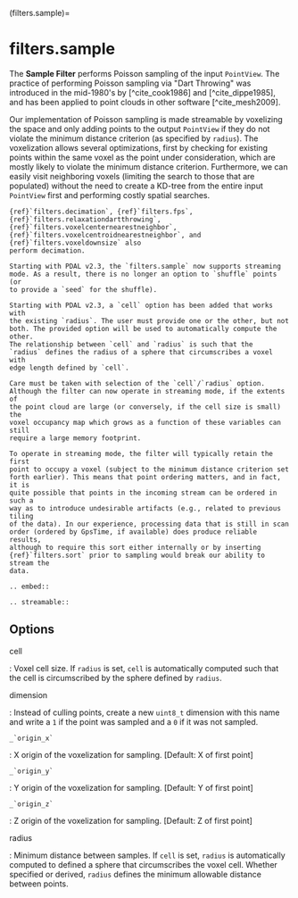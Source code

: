 (filters.sample)=

# filters.sample

The **Sample Filter** performs Poisson sampling of the input `PointView`. The
practice of performing Poisson sampling via "Dart Throwing" was introduced
in the mid-1980's by [^cite_cook1986] and [^cite_dippe1985], and has been applied to
point clouds in other software [^cite_mesh2009].

Our implementation of Poisson sampling is made streamable by voxelizing the
space and only adding points to the output `PointView` if they do not violate
the minimum distance criterion (as specified by `radius`). The voxelization
allows several optimizations, first by checking for existing points within the
same voxel as the point under consideration, which are mostly likely to
violate the minimum distance criterion. Furthermore, we can easily visit
neighboring voxels (limiting the search to those that are populated) without
the need to create a KD-tree from the entire input `PointView` first and
performing costly spatial searches.

```{seealso}
{ref}`filters.decimation`, {ref}`filters.fps`,
{ref}`filters.relaxationdartthrowing`,
{ref}`filters.voxelcenternearestneighbor`,
{ref}`filters.voxelcentroidnearestneighbor`, and {ref}`filters.voxeldownsize` also
perform decimation.
```

```{note}
Starting with PDAL v2.3, the `filters.sample` now supports streaming
mode. As a result, there is no longer an option to `shuffle` points (or
to provide a `seed` for the shuffle).
```

```{note}
Starting with PDAL v2.3, a `cell` option has been added that works with
the existing `radius`. The user must provide one or the other, but not
both. The provided option will be used to automatically compute the other.
The relationship between `cell` and `radius` is such that the
`radius` defines the radius of a sphere that circumscribes a voxel with
edge length defined by `cell`.
```

```{note}
Care must be taken with selection of the `cell`/`radius` option.
Although the filter can now operate in streaming mode, if the extents of
the point cloud are large (or conversely, if the cell size is small) the
voxel occupancy map which grows as a function of these variables can still
require a large memory footprint.
```

```{note}
To operate in streaming mode, the filter will typically retain the first
point to occupy a voxel (subject to the minimum distance criterion set
forth earlier). This means that point ordering matters, and in fact, it is
quite possible that points in the incoming stream can be ordered in such a
way as to introduce undesirable artifacts (e.g., related to previous tiling
of the data). In our experience, processing data that is still in scan
order (ordered by GpsTime, if available) does produce reliable results,
although to require this sort either internally or by inserting
{ref}`filters.sort` prior to sampling would break our ability to stream the
data.
```

```{eval-rst}
.. embed::
```

```{eval-rst}
.. streamable::
```

## Options

cell

: Voxel cell size. If `radius` is set, `cell` is automatically computed
  such that the cell is circumscribed by the sphere defined by `radius`.

dimension

: Instead of culling points, create a new `uint8_t` dimension with this name and
  write a `1` if the point was sampled and a `0` if it was not sampled.

`` _`origin_x` ``

: X origin of the voxelization for sampling.  \[Default: X of first point\]

`` _`origin_y` ``

: Y origin of the voxelization for sampling.  \[Default: Y of first point\]

`` _`origin_z` ``

: Z origin of the voxelization for sampling.  \[Default: Z of first point\]

radius

: Minimum distance between samples. If `cell` is set, `radius` is
  automatically computed to defined a sphere that circumscribes the voxel cell.
  Whether specified or derived, `radius` defines the minimum allowable
  distance between points.

```{include} filter_opts.md
```
